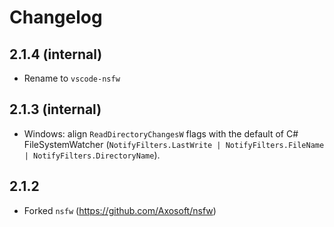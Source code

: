 # Changelog

## 2.1.4 (internal)

- Rename to `vscode-nsfw`

## 2.1.3 (internal)

- Windows: align `ReadDirectoryChangesW` flags with the default of C# FileSystemWatcher (`NotifyFilters.LastWrite | NotifyFilters.FileName | NotifyFilters.DirectoryName`). 

## 2.1.2

- Forked `nsfw` (https://github.com/Axosoft/nsfw)